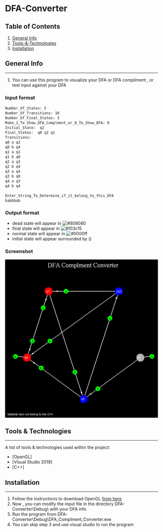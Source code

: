 # DFA-Converter

## Table of Contents
<a name="general-info"></a>
1. [General Info](#general-info)
<a name="technologies"></a>
2. [Tools-&-Technologies](#technologies)
<a name="installation"></a>
3. [Installation](#installation)

## General Info
***
1. You can use this program to visualize your DFA or DFA compliment , or test input against your DFA


### Input format ###

```
Number_Of_States: 5  
Number_Of_Transitions: 10    
Number_Of_Final_States: 3    
Make_1_To_Show_DFA_Complment_or_0_To_Show_DFA: 0  
Initial_State:  q2  
Final_States:  q0 q2 q1  
Transitions:  
q0 a q2  
q0 b q4  
q1 a q1  
q1 b q0  
q2 a q3  
q2 b q4  
q3 a q4  
q3 b q0  
q4 a q3  
q4 b q4  

Enter_String_To_Determine_if_it_belong_to_this_DFA  
babbbab   
```


### Output format ###
* dead state will appear in ![#808080](https://via.placeholder.com/15/808080/000000?text=+)  
* final state will appear in ![#f03c15](https://via.placeholder.com/15/f03c15/000000?text=+)  
* normal state will appear in ![#0000ff](https://via.placeholder.com/15/0000ff/000000?text=+)  
* initial state will appear surrounded by ()  
         


### Screenshot
![Image text](/outputDfa.png)


## Tools & Technologies 
***
A list of tools & technologies used within the project:
* [OpenGL]
* [Visual Studio 2019]
* [C++]


## Installation
***
1. Follow the instructions to download OpenGL <a href='https://www.absingh.com/opengl/?fbclid=IwAR2xf5aTrp2fcqd0MSfkgOC5UHih77r5FRBJ4lLc2BZxVawnbeIYYWU86Jg'>from here</a>
2. Now , you can modify the input file in the directory DFA-Converter\Debug\  with your DFA info
3. Run the program from DFA-Converter\Debug\DFA_Complment_Converter.exe
4. You can skip step 3 and use visual studio to run the program



